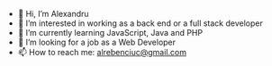 - 👋 Hi, I’m Alexandru
- 👀 I’m interested in working as a back end or a full stack developer 
- 🌱 I’m currently learning JavaScript, Java and PHP
- 💞️ I’m looking for a job as a Web Developer
- 📫 How to reach  me: alrebenciuc@gmail.com

<!---
olduser78/olduser78 is a ✨ special ✨ repository because its `README.md` (this file) appears on your GitHub profile.
You can click the Preview link to take a look at your changes.
--->
